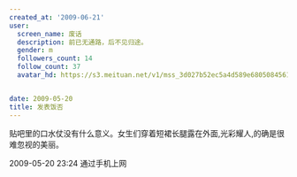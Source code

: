 ```yaml
---
created_at: '2009-06-21'
user:
  screen_name: 废话
  description: 前已无通路，后不见归途。
  gender: m
  followers_count: 14
  follow_count: 37
  avatar_hd: https://s3.meituan.net/v1/mss_3d027b52ec5a4d589e68050845611e68/avatar/l0/00/3p/b8.jpg?1206814696


date: 2009-05-20
title: 发表饭否
---
```


贴吧里的口水仗没有什么意义。女生们穿着短裙长腿露在外面,光彩耀人,的确是很难忽视的美丽。


2009-05-20 23:24 通过手机上网
